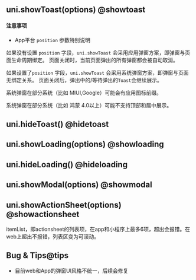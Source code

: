 ## uni.showToast(options) @showtoast

<!-- UTSAPIJSON.showToast.description -->

<!-- UTSAPIJSON.showToast.compatibility -->

<!-- UTSAPIJSON.showToast.param -->

<!-- UTSAPIJSON.showToast.returnValue -->

<!-- UTSAPIJSON.showToast.example -->

<!-- UTSAPIJSON.showToast.tutorial -->

#### 注意事项 ####

+ App平台 `position` 参数特别说明

如果没有设置 `position` 字段，`uni.showToast` 会采用应用弹窗方案，即弹窗与页面生命周期绑定。 页面关闭时，当前页面弹出的所有弹窗都会被自动取消。

如果设置了`position` 字段，`uni.showToast` 会采用系统弹窗方案，即弹窗与页面无绑定关系。 页面关闭后，弹出中的/等待弹出的`Toast`会继续展示。

系统弹窗在部分系统（比如 MIUI,Google）可能会有应用图标前缀。

系统弹窗在部分系统（比如 鸿蒙 4.0以上）可能不支持顶部和居中展示。

## uni.hideToast() @hidetoast

<!-- UTSAPIJSON.hideToast.description -->

<!-- UTSAPIJSON.hideToast.param -->

<!-- UTSAPIJSON.hideToast.returnValue -->

<!-- UTSAPIJSON.hideToast.example -->

<!-- UTSAPIJSON.hideToast.compatibility -->

<!-- UTSAPIJSON.hideToast.tutorial -->


## uni.showLoading(options) @showloading

<!-- UTSAPIJSON.showLoading.description -->

<!-- UTSAPIJSON.showLoading.compatibility -->

<!-- UTSAPIJSON.showLoading.param -->

<!-- UTSAPIJSON.showLoading.returnValue -->

<!-- UTSAPIJSON.showLoading.example -->

<!-- UTSAPIJSON.showLoading.tutorial -->

## uni.hideLoading() @hideloading

<!-- UTSAPIJSON.hideLoading.description -->

<!-- UTSAPIJSON.hideLoading.param -->

<!-- UTSAPIJSON.hideLoading.returnValue -->

<!-- UTSAPIJSON.hideLoading.example -->

<!-- UTSAPIJSON.hideLoading.compatibility -->

<!-- UTSAPIJSON.hideLoading.tutorial -->

## uni.showModal(options) @showmodal

<!-- UTSAPIJSON.showModal.description -->

<!-- UTSAPIJSON.showModal.compatibility -->

<!-- UTSAPIJSON.showModal.param -->

<!-- UTSAPIJSON.showModal.returnValue -->

<!-- UTSAPIJSON.showModal.example -->

<!-- UTSAPIJSON.showModal.tutorial -->

## uni.showActionSheet(options) @showactionsheet

<!-- UTSAPIJSON.showActionSheet.description -->

<!-- UTSAPIJSON.showActionSheet.compatibility -->

<!-- UTSAPIJSON.showActionSheet.param -->

itemList，即actionsheet的列表项，在app和小程序上最多6项，超出会报错。在web上超出不报错，列表区变为可滚动。

<!-- UTSAPIJSON.showActionSheet.returnValue -->

<!-- UTSAPIJSON.showActionSheet.example -->

<!-- UTSAPIJSON.showActionSheet.tutorial -->

<!-- UTSAPIJSON.prompt.example -->

<!-- UTSAPIJSON.general_type.name -->

<!-- UTSAPIJSON.general_type.param -->

## Bug & Tips@tips
- 目前web和App的弹窗UI风格不统一，后续会修复

